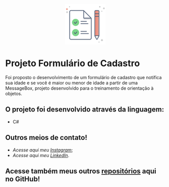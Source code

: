 
<p align="center">
<img src="https://github.com/MatheusFranciscone/projeto-cadastro/blob/master/cadastro/cadastro.png">
</p>

# Projeto Formulário de Cadastro

Foi proposto o desenvolvimento de um formulário de cadastro que notifica sua idade e se você é maior ou menor de idade a partir de uma MessageBox, projeto desenvolvido para o treinamento de orientação à objetos.
 
## O projeto foi desenvolvido através da linguagem: 
 * C#
 
## Outros meios de contato!

 * _Acesse aqui meu_ [_Instagram_](https://www.instagram.com/_franciscone/);
 * _Acesse aqui meu_ [_LinkedIn_](https://www.linkedin.com/in/matheus-franciscone/).
 
## Acesse também meus outros [repositórios](https://github.com/MatheusFranciscone?tab=repositories) aqui no GitHub!

